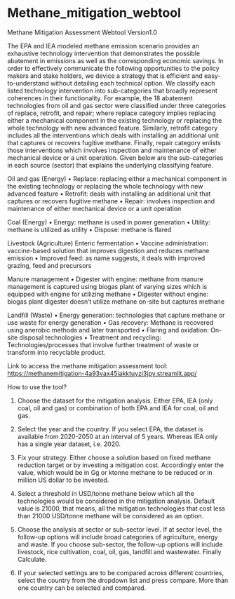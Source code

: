 # Methane_mitigation_webtool

Methane Mitigation Assessment Webtool Version1.0

The EPA and IEA modeled methane emission scenario provides an exhaustive technology intervention that demonstrates the possible abatement in emissions as well as the corresponding economic savings. In order to effectively communicate the following opportunities to the policy makers and stake holders, we device a strategy that is efficient and easy-to-understand without detailing each technical option. We classify each listed technology intervention into sub-categories that broadly represent coherences in their functionality. For example, the 18 abatement technologies from oil and gas sector were classified under three categories of replace, retrofit, and repair; where replace category implies replacing either a mechanical component in the existing technology or replacing the whole technology with new advanced feature. Similarly, retrofit category includes all the interventions which deals with installing an additional unit that captures or recovers fugitive methane. Finally, repair category enlists those interventions which involves inspection and maintenance of either mechanical device or a unit operation. Given below are the sub-categories in each source (sector) that explains the underlying classifying feature.

Oil and gas (Energy)
•	Replace: replacing either a mechanical component in the existing technology or replacing the whole technology with new advanced feature
•	Retrofit: deals with installing an additional unit that captures or recovers fugitive methane
•	Repair: involves inspection and maintenance of either mechanical device or a unit operation

Coal (Energy)
•	Energy: methane is used in power generation
•	Utility: methane is utilized as utility
•	Dispose: methane is flared 

Livestock (Agriculture)
Enteric fermentation
•	Vaccine administration: vaccine-based solution that improves digestion and reduces methane emission
•	Improved feed: as name suggests, it deals with improved grazing, feed and precursors

Manure management
•	Digester with engine: methane from manure management is captured using biogas plant of varying sizes which is equipped with engine for utilizing methane
•	Digester without engine: biogas plant digester doesn’t utilize methane on-site but captures methane

Landfill (Waste)
•	Energy generation: technologies that capture methane or use waste for energy generation 
•	Gas recovery: Methane is recovered using anerobic methods and later transported
•	Flaring and oxidation: On-site disposal technologies
•	Treatment and recycling: Technologies/processes that involve further treatment of waste or transform into recyclable product.


Link to access the methane mitigation assessment tool:
https://methanemitigation-4a93vax45iakktuyzi3jpy.streamlit.app/


How to use the tool?
1.	Choose the dataset for the mitigation analysis. Either EPA, IEA (only coal, oil and gas) or combination of both EPA and IEA for coal, oil and gas.
 
2.	Select the year and the country. If you select EPA, the dataset is available from 2020-2050 at an interval of 5 years. Whereas IEA only has a single year dataset, i.e. 2020.
 
3.	Fix your strategy. Either choose a solution based on fixed methane reduction target or by investing a mitigation cost. Accordingly enter the value, which would be in Gg or ktonne methane to be reduced or in million US dollar to be invested.
    
4.	Select a threshold in USD/tonne methane below which all the technologies would be considered in the mitigation analysis. Default value is 21000, that means, all the mitigation technologies that cost less than 21000 USD/tonne methane will be considered as an option.
 
5.	Choose the analysis at sector or sub-sector level. If at sector level, the follow-up options will include broad categories of agriculture, energy and waste. If you choose sub-sector, the follow-up options will include livestock, rice cultivation, coal, oil, gas, landfill and wastewater. Finally Calculate.
 
6.	If your selected settings are to be compared across different countries, select the country from the dropdown list and press compare. More than one country can be selected and compared.
